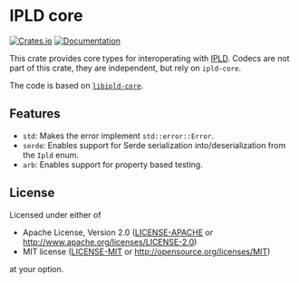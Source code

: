 IPLD core
=========

[![Crates.io](https://img.shields.io/crates/v/ipld-core.svg)](https://crates.io/crates/ipld-core)
[![Documentation](https://docs.rs/ipld-core/badge.svg)](https://docs.rs/ipld-core)

This crate provides core types for interoperating with [IPLD]. Codecs are not part of this crate, they are independent, but rely on `ipld-core`.

The code is based on [`libipld-core`].

[IPLD]: https://ipld.io/
[`libipld-core`]: https://crates.io/crates/libipld-core


Features
--------

 - `std`: Makes the error implement `std::error::Error`.
 - `serde`: Enables support for Serde serialization into/deserialization from the `Ipld` enum.
 - `arb`: Enables support for property based testing.


License
-------

Licensed under either of

 * Apache License, Version 2.0 ([LICENSE-APACHE](LICENSE-APACHE) or http://www.apache.org/licenses/LICENSE-2.0)
 * MIT license ([LICENSE-MIT](LICENSE-MIT) or http://opensource.org/licenses/MIT)

at your option.
